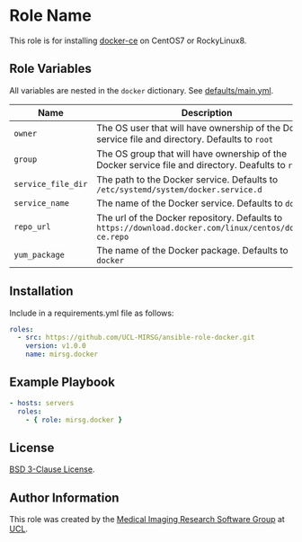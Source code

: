 # Role Name

This role is for installing [docker-ce](https://docs.docker.com/engine/install/) on CentOS7 or RockyLinux8.

## Role Variables

All variables are nested in the `docker` dictionary. See [defaults/main.yml](defaults/main.yml).

| Name | Description |
|------|-------------|
|`owner`| The OS user that will have ownership of the Docker service file and directory. Defaults to `root`|
|`group`| The OS group that will have ownership of the Docker service file and directory. Deafults to `root`|
|`service_file_dir`| The path to the Docker service. Defaults to `/etc/systemd/system/docker.service.d`|
|`service_name`| The name of the Docker service. Defaults to `docker`|
|`repo_url`| The url of the Docker repository. Defaults to `https://download.docker.com/linux/centos/docker-ce.repo`|
|`yum_package`| The name of the Docker package. Defaults to `docker`|

## Installation

Include in a requirements.yml file as follows:

```yaml
roles:
  - src: https://github.com/UCL-MIRSG/ansible-role-docker.git
    version: v1.0.0
    name: mirsg.docker
```

## Example Playbook

```yaml
- hosts: servers
  roles:
    - { role: mirsg.docker }
```

## License

[BSD 3-Clause License](https://github.com/UCL-MIRSG/ansible-role-docker/blob/main/LICENSE).

## Author Information

This role was created by the [Medical Imaging Research Software Group](https://www.ucl.ac.uk/advanced-research-computing/expertise/research-software-development/medical-imaging-research-software-group) at [UCL](https://www.ucl.ac.uk/).
